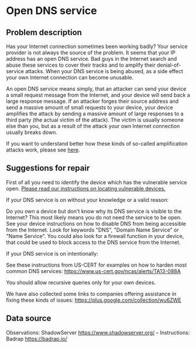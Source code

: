 # Open DNS service

## Problem description

Has your Internet connection sometimes been working badly? Your service provider is not always the source of the problem. It seems that your IP address has an open DNS service. Bad guys in the Internet search and abuse these services to cover their tracks and to amplify their denial-of-service attacks. When your DNS service is being abused, as a side effect your own Internet connection can become unusable.

An open DNS service means simply, that an attacker can send your device a small request message from the Internet, and your device will send back a large response message. If an attacker forges their source address and send a massive amount of small requests to your device, your device amplifies the attack by sending a massive amount of large responses to a third party (the actual victim of the attack). The victim is usually someone else than you, but as a result of the attack your own Internet connection usually breaks down.

If you want to understand better how these kinds of so-called amplification attacks work, please see [here](./categories.md#amplification-attacks).

## Suggestions for repair

First of all you need to identify the device which has the vulnerable service open. [Please read our instructions on locating vulnerable devices.](./locate.md)

If your DNS service is on without your knowledge or a valid reason:

Do you own a device but don't know why its DNS service is visible to the Internet? This most likely means you do not need the service to be open. See your device instructions on how to disable DNS from being accessible from the Internet. Look for keywords "DNS", "Domain Name Service" or "Name Service". You could also look for a firewall function in your device, that could be used to block access to the DNS service from the Internet.

If your DNS service is on intentionally:

See these instructions from US-CERT for examples on how to harden most common DNS services: https://www.us-cert.gov/ncas/alerts/TA13-088A

You should allow recursive queries only for your own devices.

We have also collected some links to companies offering assistance in fixing these kinds of issues: https://plus.google.com/collection/wu6ZWE

## Data source

Observations: ShadowServer https://www.shadowserver.org/ – Instructions: Badrap https://badrap.io/
